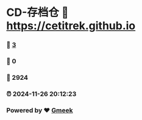 # CD-存档仓 :link: https://cetitrek.github.io 
### :page_facing_up: [3](https://cetitrek.github.io/tag.html) 
### :speech_balloon: 0 
### :hibiscus: 2924 
### :alarm_clock: 2024-11-26 20:12:23 
### Powered by :heart: [Gmeek](https://github.com/Meekdai/Gmeek)
